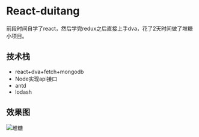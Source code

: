 # React-duitang
前段时间自学了react，然后学完redux之后直接上手dva，花了2天时间做了堆糖小项目。

## 技术栈

- react+dva+fetch+mongodb
- Node实现api接口
- antd
- lodash

## 效果图
![堆糖](http://s.img.21tec.cn/public/images/github/duitang.gif)